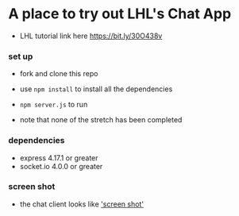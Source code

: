 # A place to try out LHL's Chat App

- LHL tutorial link here https://bit.ly/30O438v

### set up
- fork and clone this repo

- use ```npm install``` to install all the dependencies

- ```npm server.js``` to run

- note that none of the stretch has been completed

### dependencies

- express 4.17.1 or greater
- socket.io 4.0.0 or greater

### screen shot 

- the chat client looks like
['screen shot']('link')
